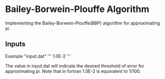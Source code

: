 # Bailey-Borwein-Plouffe Algorithm

Implementing the Bailey-Borwein-Plouffe(BBP) algorithm for approximating pi.

## Inputs

Example "input.dat"
'''
1.0E-2
'''

The value in input.dat will indicate the desired threshold of error for approximating pi. Note that in fortran 1.0E-2 is equivalent to 1/100.
